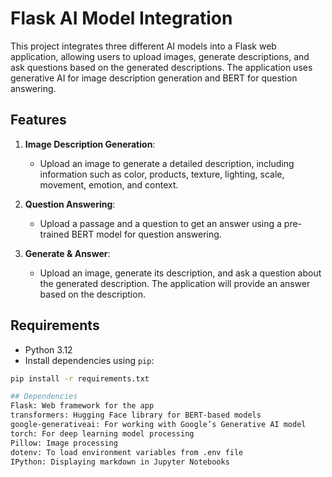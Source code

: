 # Flask AI Model Integration

This project integrates three different AI models into a Flask web application, allowing users to upload images, generate descriptions, and ask questions based on the generated descriptions. The application uses generative AI for image description generation and BERT for question answering.

## Features
1. **Image Description Generation**:
   - Upload an image to generate a detailed description, including information such as color, products, texture, lighting, scale, movement, emotion, and context.
   
2. **Question Answering**:
   - Upload a passage and a question to get an answer using a pre-trained BERT model for question answering.

3. **Generate & Answer**:
   - Upload an image, generate its description, and ask a question about the generated description. The application will provide an answer based on the description.

## Requirements

- Python 3.12
- Install dependencies using `pip`:

```bash
pip install -r requirements.txt

## Dependencies
Flask: Web framework for the app
transformers: Hugging Face library for BERT-based models
google-generativeai: For working with Google’s Generative AI model
torch: For deep learning model processing
Pillow: Image processing
dotenv: To load environment variables from .env file
IPython: Displaying markdown in Jupyter Notebooks
